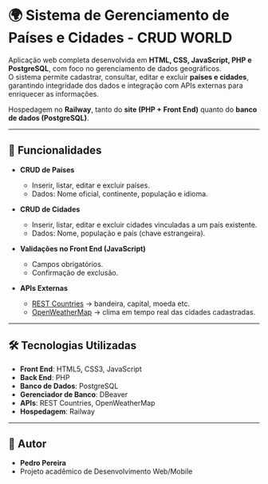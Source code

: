 # 🌍 Sistema de Gerenciamento de Países e Cidades  - CRUD WORLD

Aplicação web completa desenvolvida em **HTML, CSS, JavaScript, PHP e PostgreSQL**, com foco no gerenciamento de dados geográficos.  
O sistema permite cadastrar, consultar, editar e excluir **países e cidades**, garantindo integridade dos dados e integração com APIs externas para enriquecer as informações.  

Hospedagem no **Railway**, tanto do **site (PHP + Front End)** quanto do **banco de dados (PostgreSQL)**.

---

## 🚀 Funcionalidades

- **CRUD de Países**
  - Inserir, listar, editar e excluir países.
  - Dados: Nome oficial, continente, população e idioma.

- **CRUD de Cidades**
  - Inserir, listar, editar e excluir cidades vinculadas a um país existente.
  - Dados: Nome, população e país (chave estrangeira).

- **Validações no Front End (JavaScript)**  
  - Campos obrigatórios.
  - Confirmação de exclusão.

- **APIs Externas**  
  - [REST Countries](https://restcountries.com/) → bandeira, capital, moeda etc.
  - [OpenWeatherMap](https://openweathermap.org/) → clima em tempo real das cidades cadastradas.

---

## 🛠️ Tecnologias Utilizadas  

- **Front End**: HTML5, CSS3, JavaScript  
- **Back End**: PHP  
- **Banco de Dados**: PostgreSQL  
- **Gerenciador de Banco**: DBeaver  
- **APIs**: REST Countries, OpenWeatherMap  
- **Hospedagem**: Railway  

---

## 📌 Autor

- **Pedro Pereira**
- Projeto acadêmico de Desenvolvimento Web/Mobile
